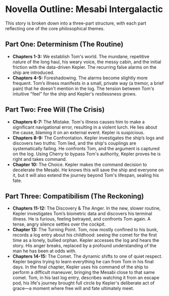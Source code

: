 # Novella Outline: Mesabi Intergalactic

This story is broken down into a three-part structure, with each part reflecting one of the core philosophical themes.

## Part One: Determinism (The Routine)

*   **Chapters 1-3:** We establish Tom's world. The mundane, repetitive nature of the long haul, his weary voice, the messy cabin, and the initial friction with the data-driven Kepler. The recurring false alarms on the ship are introduced.
*   **Chapters 4-5:** Foreshadowing. The alarms become slightly more frequent. Tom’s illness manifests in a small, private way (a tremor, a brief pain) that he doesn't mention in the log. The tension between Tom's intuitive "feel" for the ship and Kepler's restlessness grows.

## Part Two: Free Will (The Crisis)

*   **Chapters 6-7:** The Mistake. Tom's illness causes him to make a significant navigational error, resulting in a violent lurch. He lies about the cause, blaming it on an external event. Kepler is suspicious.
*   **Chapters 8-9:** The Confrontation. Kepler investigates the ship’s logs and discovers two truths: Tom lied, and the ship's couplings are systematically failing. He confronts Tom, and the argument is captured on the log. Using Cherry to bypass Tom's authority, Kepler proves he is right and takes command.
*   **Chapter 10:** The Choice. Kepler makes the command decision to decelerate the Mesabi. He knows this will save the ship and everyone on it, but it will also extend the journey beyond Tom's lifespan, sealing his fate.

## Part Three: Compatibilism (The Reckoning)

*   **Chapters 11-12:** The Discovery & The Anger. In the new, slower routine, Kepler investigates Tom’s biometric data and discovers his terminal illness. He is furious, feeling betrayed, and confronts Tom again. A tense, angry silence settles over the cockpit.
*   **Chapter 13:** The Turning Point. Tom, now mostly confined to his bunk, records a log entry about his childhood: seeing the comet for the first time as a lonely, bullied orphan. Kepler accesses the log and hears the story. His anger breaks, replaced by a profound understanding of the man he has been at odds with.
*   **Chapters 14-15:** The Comet. The dynamic shifts to one of quiet respect. Kepler begins trying to learn everything he can from Tom in his final days. In the final chapter, Kepler uses his command of the ship to perform a difficult maneuver, bringing the Mesabi close to that same comet. Tom, in his last log entry, describes watching it from an escape pod, his life's journey brought full circle by Kepler's deliberate act of grace—a moment where free will and fate ultimately meet.